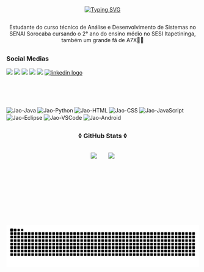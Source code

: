 <div align="center">
  <a href="https://git.io/typing-svg">
    <img src="https://readme-typing-svg.demolab.com?font=Rubik+code&weight=500&size=22&pause=1000&color=7F00FF&center=true&vCenter=true&random=false&width=524&lines=%E2%8A%B9+Hello+and+welcome+to+my+profile!+%E2%8A%B9+" alt="Typing SVG">
  </a>
</div>  

##

<p align="center"> Estudante do curso técnico de Análise e Desenvolvimento de Sistemas no SENAI Sorocaba cursando o 2° ano do ensino médio no SESI Itapetininga, também um grande fã de A7X🤘🏻 

##

<img align="right" alt="" height="200px" src="https://media.tenor.com/LN2Z13-SxSQAAAAi/dbc-deathbats.gif">

<h3 align="left">Social Medias</h3>
<div>
  <a href="mailto:salesfabriciojg@gmail.com" target="_blank"><img src="https://img.shields.io/badge/Gmail-D14836?style=for-the-badge&logo=gmail&logoColor=white" target="_blank"></a>
  <a href="https://www.instagram.com/jao_.guii/" target="_blank"><img src="https://img.shields.io/badge/-Instagram-%23E4405F?style=for-the-badge&logo=instagram&logoColor=white" target="_blank"></a> 
  <a href="https://www.tiktok.com/@jao_.gui" target="_blank"><img src="https://img.shields.io/badge/TikTok-000000?style=for-the-badge&logo=tiktok&logoColor=white" target="_blank"></a>
  <a href="https://open.spotify.com/user/31vuk7ukyk5uslzcac42lzpclfmm?si=7849d701339a4b55" target="_blank"><img src="https://img.shields.io/badge/Spotify-1ED760?&style=for-the-badge&logo=spotify&logoColor=white" target="_blank"></a>
  <a href="https://steamcommunity.com/profiles/76561199384011553/" target="_blank"><img src="https://img.shields.io/badge/Steam-000000?style=for-the-badge&logo=steam&logoColor=white" target="_blank"></a>
  <a href="https://www.linkedin.com/in/joão-guilherme-fragoso-de-sales-1b01ab381" target="_blank"><img src="https://img.shields.io/static/v1?message=LinkedIn&logo=linkedin&label=&color=0077B5&logoColor=white&labelColor=&style=for-the-badge" height="35" alt="linkedin logo" target="_blank"></a>
</div>


<h3 align="left">ㅤㅤ</h3>
<div style="display: inline_block"><br>
  <img align="center" alt="Jao-Java" height="30" width="40" src="https://cdn.jsdelivr.net/gh/devicons/devicon@latest/icons/java/java-original.svg" ">
  <img align="center" alt="Jao-Python" height="30" width="40" src="https://cdn.jsdelivr.net/gh/devicons/devicon@latest/icons/python/python-original.svg" ">
  <img align="center" alt="Jao-HTML" height="30" width="40" src="https://cdn.jsdelivr.net/gh/devicons/devicon@latest/icons/html5/html5-original.svg" ">
  <img align="center" alt="Jao-CSS" height="30" width="40" src="https://cdn.jsdelivr.net/gh/devicons/devicon@latest/icons/css3/css3-original.svg" ">
  <img align="center" alt="Jao-JavaScript" height="30" width="40" src="https://cdn.jsdelivr.net/gh/devicons/devicon@latest/icons/javascript/javascript-original.svg" ">
  <img align="center" alt="Jao-Eclipse" height="30" width="40" src="https://cdn.jsdelivr.net/gh/devicons/devicon@latest/icons/eclipse/eclipse-original.svg" ">
  <img align="center" alt="Jao-VSCode" height="30" width="40" src="https://cdn.jsdelivr.net/gh/devicons/devicon@latest/icons/vscode/vscode-original.svg" ">
  <img align="center" alt="Jao-Android" height="30" width="40" src="https://cdn.jsdelivr.net/gh/devicons/devicon@latest/icons/android/android-plain.svg" ">
  
  </div>

##

    
<div style="text-align: center;" align="center">
  <h3>◊ GitHub Stats ◊</h3>
  <br>
  
  <div style="display: flex; justify-content: center; gap: 30px;">
    <img src="https://github-readme-stats.vercel.app/api?username=Jaogui08&show_icons=true&theme=midnight-purple&rank_icon=github" style="height: 160px;" />
    <img src="https://github-readme-stats.vercel.app/api/top-langs/?username=Jaogui08&layout=compact&theme=midnight-purple" style="height: 160px;" />
  </div>

</div>

##

<picture align="center">
  <source media="(prefers-color-scheme: dark)" srcset="https://raw.githubusercontent.com/Jaogui08/Jaogui08/output/github-contribution-grid-snake-dark.svg">
  <source media="(prefers-color-scheme: dark)" srcset="https://raw.githubusercontent.com/Jaogui08/Jaogui08/output/github-contribution-grid-snake-dark.svg">
  <img align="center" alt="github contribution grid snake animation" src="https://raw.githubusercontent.com/Jaogui08/Jaogui08/output/github-contribution-grid-snake.svg">
</picture>
